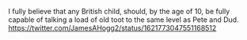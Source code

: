 I fully believe that any British child, should, by the age of 10, be fully capable of talking a load of old toot to the same level as Pete and Dud. https://twitter.com/JamesAHogg2/status/1621773047551168512